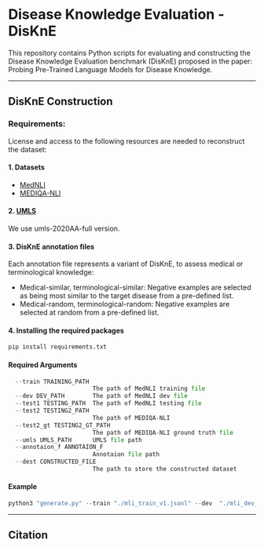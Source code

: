 # Disease Knowledge Evaluation - DisKnE
This repository contains Python scripts for evaluating and constructing the Disease Knowledge Evaluation benchmark (DisKnE) proposed in the paper: Probing Pre-Trained Language Models for Disease Knowledge.
___

## DisKnE Construction
### Requirements:
License and access to the following resources are needed to reconstruct the dataset:
#### 1. Datasets
* [MedNLI](https://physionet.org/content/mednli/1.0.0/)
* [MEDIQA-NLI](https://physionet.org/content/mednli-bionlp19/1.0.1/)
#### 2. [UMLS](https://www.nlm.nih.gov/research/umls/licensedcontent/umlsknowledgesources.html)
We use umls-2020AA-full version.
#### 3. DisKnE annotation files
Each annotation file represents a variant of DisKnE, to assess medical or terminological knowledge: 
* Medical-similar, terminological-similar: Negative examples are selected as being most similar to the target disease from a pre-defined list.
* Medical-random, terminological-random: Negative examples are selected at random from a pre-defined list. 
#### 4. Installing the required packages
``` python
pip install requirements.txt
``` 

#### Required Arguments

``` python
  --train TRAINING_PATH
                        The path of MedNLI training file
  --dev DEV_PATH        The path of MedNLI dev file
  --test1 TESTING_PATH  The path of MedNLI testing file
  --test2 TESTING2_PATH
                        The path of MEDIQA-NLI
  --test2_gt TESTING2_GT_PATH
                        The path of MEDIQA-NLI ground truth file
  --umls UMLS_PATH      UMLS file path
  --annotaion_f ANNOTAION_F
                        Annotaion file path
  --dest CONSTRUCTED_FILE
                        The path to store the constructed dataset

``` 

#### Example
``` python
python3 "generate.py" --train "./mli_train_v1.jsonl" --dev  "./mli_dev_v1.jsonl" --test1 "./mli_test_v1.jsonl" --test2 "./mednli_bionlp19_shared_task.jsonl" --test2_gt "./mednli_bionlp19_shared_task_ground_truth.csv" --annotaion_f "./DisknE_similar_annotation.csv" --dest "./DisknE_medical_similar.csv" --umls "./umls-2020AA-full.zip"
``` 

___
## Citation
